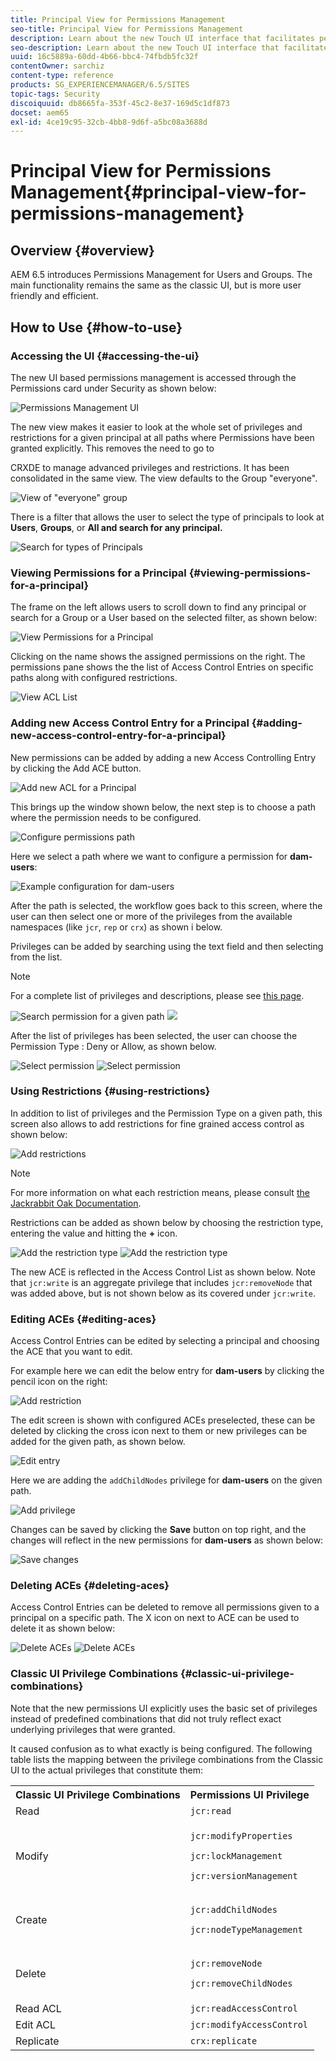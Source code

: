 ```yaml
---
title: Principal View for Permissions Management
seo-title: Principal View for Permissions Management
description: Learn about the new Touch UI interface that facilitates permissions management.
seo-description: Learn about the new Touch UI interface that facilitates permissions management.
uuid: 16c5889a-60dd-4b66-bbc4-74fbdb5fc32f
contentOwner: sarchiz
content-type: reference
products: SG_EXPERIENCEMANAGER/6.5/SITES
topic-tags: Security
discoiquuid: db8665fa-353f-45c2-8e37-169d5c1df873
docset: aem65
exl-id: 4ce19c95-32cb-4bb8-9d6f-a5bc08a3688d
---
```

# Principal View for Permissions Management{#principal-view-for-permissions-management}

## Overview {#overview}

AEM 6.5 introduces Permissions Management for Users and Groups. The main functionality remains the same as the classic UI, but is more user friendly and efficient.

## How to Use {#how-to-use}

### Accessing the UI {#accessing-the-ui}

The new UI based permissions management is accessed through the Permissions card under Security as shown below:

![Permissions Management UI](assets/screen_shot_2019-03-17at63333pm.png)

The new view makes it easier to look at the whole set of privileges and restrictions for a given principal at all paths where Permissions have been granted explicitly. This removes the need to go to

CRXDE to manage advanced privileges and restrictions. It has been consolidated in the same view. The view defaults to the Group "everyone".

![View of "everyone" group](assets/unu-1.png)

There is a filter that allows the user to select the type of principals to look at **Users**, **Groups**, or **All **and search for any principal**.**

![Search for types of Principals](assets/image2019-3-20_23-52-51.png)

### Viewing Permissions for a Principal {#viewing-permissions-for-a-principal}

The frame on the left allows users to scroll down to find any principal or search for a Group or a User based on the selected filter, as shown below:

![View Permissions for a Principal](assets/doi-1.png)

Clicking on the name shows the assigned permissions on the right. The permissions pane shows the the list of Access Control Entries on specific paths along with configured restrictions.

![View ACL List](assets/trei-1.png)

### Adding new Access Control Entry for a Principal {#adding-new-access-control-entry-for-a-principal}

New permissions can be added by adding a new Access Controlling Entry by clicking the Add ACE button.

![Add new ACL for a Principal](assets/patru.png)

This brings up the window shown below, the next step is to choose a path where the permission needs to be configured.

![Configure permissions path](assets/cinci-1.png)

Here we select a path where we want to configure a permission for **dam-users**:

![Example configuration for dam-users](assets/sase-1.png)

After the path is selected, the workflow goes back to this screen, where the user can then select one or more of the privileges from the available namespaces (like `jcr`, `rep` or `crx`) as shown i below.

Privileges can be added by searching using the text field and then selecting from the list.

>[!NOTE]
>
>For a complete list of privileges and descriptions, please see [this page](/help/sites-administering/user-group-ac-admin.md#access-right-management).

![Search permission for a given path](assets/image2019-3-21_0-5-47.png) ![](assets/image2019-3-21_0-6-53.png)

After the list of privileges has been selected, the user can choose the Permission Type : Deny or Allow, as shown below.

![Select permission](assets/screen_shot_2019-03-17at63938pm.png) ![Select permission](assets/screen_shot_2019-03-17at63947pm.png)

### Using Restrictions {#using-restrictions}

In addition to list of privileges and the Permission Type on a given path, this screen also allows to add restrictions for fine grained access control as shown below:

![Add restrictions](assets/image2019-3-21_1-4-14.png)

>[!NOTE]
>
>For more information on what each restriction means, please consult [the Jackrabbit Oak Documentation](https://jackrabbit.apache.org/oak/docs/security/authorization/restriction.html).

Restrictions can be added as shown below by choosing the restriction type, entering the value and hitting the **+** icon. 

![Add the restriction type](assets/sapte-1.png) ![Add the restriction type](assets/opt-1.png)

The new ACE is reflected in the Access Control List as shown below. Note that `jcr:write` is an aggregate privilege that includes `jcr:removeNode` that was added above, but is not shown below as its covered under `jcr:write`.

### Editing ACEs {#editing-aces}

Access Control Entries can be edited by selecting a principal and choosing the ACE that you want to edit.

For example here we can edit the below entry for **dam-users** by clicking the pencil icon on the right:

![Add restriction](assets/image2019-3-21_0-35-39.png)

The edit screen is shown with configured ACEs preselected, these can be deleted by clicking the cross icon next to them or new privileges can be added for the given path, as shown below.

![Edit entry](assets/noua-1.png)

Here we are adding the `addChildNodes` privilege for **dam-users** on the given path.

![Add privilege](assets/image2019-3-21_0-45-35.png)

Changes can be saved by clicking the **Save** button on top right, and the changes will reflect in the new permissions for **dam-users** as shown below:

![Save changes](assets/zece-1.png)

### Deleting ACEs {#deleting-aces}

Access Control Entries can be deleted to remove all permissions given to a principal on a specific path. The X icon on next to ACE can be used to delete it as shown below:

![Delete ACEs](assets/image2019-3-21_0-53-19.png) ![Delete ACEs](assets/unspe.png)

### Classic UI Privilege Combinations {#classic-ui-privilege-combinations}

Note that the new permissions UI explicitly uses the basic set of privileges instead of predefined combinations that did not truly reflect exact underlying privileges that were granted.

It caused confusion as to what exactly is being configured. The following table lists the mapping between the privilege combinations from the Classic UI to the actual privileges that constitute them:

<table>
 <tbody>
  <tr>
   <th>Classic UI Privilege Combinations</th>
   <th>Permissions UI Privilege</th>
  </tr>
  <tr>
   <td>Read</td>
   <td><code>jcr:read</code></td>
  </tr>
  <tr>
   <td>Modify</td>
   <td><p><code>jcr:modifyProperties</code></p> <p><code>jcr:lockManagement</code></p> <p><code>jcr:versionManagement</code></p> </td>
  </tr>
  <tr>
   <td>Create</td>
   <td><p><code>jcr:addChildNodes</code></p> <p><code>jcr:nodeTypeManagement</code></p> </td>
  </tr>
  <tr>
   <td>Delete</td>
   <td><p><code>jcr:removeNode</code></p> <p><code>jcr:removeChildNodes</code></p> </td>
  </tr>
  <tr>
   <td>Read ACL</td>
   <td><code>jcr:readAccessControl</code></td>
  </tr>
  <tr>
   <td>Edit ACL</td>
   <td><code>jcr:modifyAccessControl</code></td>
  </tr>
  <tr>
   <td>Replicate</td>
   <td><code>crx:replicate</code></td>
  </tr>
 </tbody>
</table>
